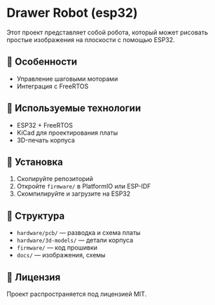# Drawer Robot (esp32)

Этот проект представляет собой робота, который может рисовать простые изображения на плоскости с помощью ESP32.

## 🔧 Особенности

- Управление шаговыми моторами
- Интеграция с FreeRTOS

## 🧩 Используемые технологии

- ESP32 + FreeRTOS
- KiCad для проектирования платы
- 3D-печать корпуса

## 🚀 Установка

1. Скопируйте репозиторий
2. Откройте `firmware/` в PlatformIO или ESP-IDF
3. Скомпилируйте и загрузите на ESP32

## 📂 Структура

- `hardware/pcb/` — разводка и схема платы
- `hardware/3d-models/` — детали корпуса
- `firmware/` — код прошивки
- `docs/` — изображения, схемы

## 📜 Лицензия

Проект распространяется под лицензией MIT.
